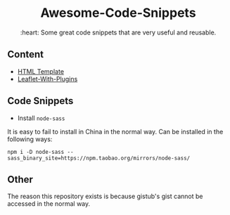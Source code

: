 <div align="center">
  <h1>Awesome-Code-Snippets</h1>
  
  <p>:heart: Some great code snippets that are very useful and reusable.</p>
 </div>

## Content

- [HTML Template](https://wang1212.github.io/awesome-code-snippets)
- [Leaflet-With-Plugins](https://wang1212.github.io/awesome-code-snippets/leaflet-with-plugins.html)

## Code Snippets

- Install `node-sass`

It is easy to fail to install in China in the normal way. Can be installed in the following ways:

```
npm i -D node-sass --sass_binary_site=https://npm.taobao.org/mirrors/node-sass/
```

## Other

The reason this repository exists is because gistub's gist cannot be accessed in the normal way.
